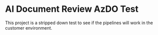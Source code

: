 # AI Document Review AzDO Test

This project is a stripped down test to see if the pipelines will work in the customer environment.
